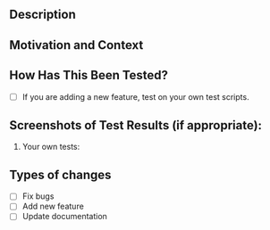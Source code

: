 <!--- Thank you for submitting a Pull Request! In order to make our work smoother. -->
<!--- please make sure your Pull Request meets the following requirements: -->
<!---   1. Provide a general summary of your changes in the Title above; -->
<!---   2. Add appropriate prefixes to titles, such as `build:`, `chore:`, `ci:`, `docs:`, `feat:`, `fix:`, `perf:`, `refactor:`, `revert:`, `style:`, `test:`(Ref: https://www.conventionalcommits.org/). -->
<!--- Category: -->
<!--- Patch Updates: `fix:` -->
<!---   Example: fix(auth): correct login validation issue -->
<!--- minor update (introduces new functionality): `feat` -->
<!---   Example: feature(parser): add ability to parse arrays -->
<!--- major update(destructive update): Include BREAKING CHANGE in the commit message footer, or add `! ` in the commit footer to indicate that there is a destructive update. -->
<!---   Example: feat(auth)! : remove support for old authentication method -->
<!--- Other updates: `build:`, `chore:`, `ci:`, `docs:`, `perf:`, `refactor:`, `revert:`, `style:`, `test:`. -->

## Description
<!--- Describe your changes in detail -->

## Motivation and Context
<!--- Are there any related issues? If so, please put the link here. -->
<!--- Why is this change required? What problem does it solve? -->

## How Has This Been Tested?
<!---  Put an `x` in all the boxes that apply: --->
- [ ] If you are adding a new feature, test on your own test scripts.

<!--- **ATTENTION**: If you are adding a new feature, please make sure your codes are **correctly tested**. If our test scripts do not cover your cases, please provide your own test scripts under the `tests` folder and test them. More information about test scripts can be found [here](https://docs.python.org/3/library/unittest.html#basic-example), or you could refer to those we provide under the `tests` folder. -->

## Screenshots of Test Results (if appropriate):
1. Your own tests:

## Types of changes
<!--- What types of changes does your code introduce? Put an `x` in all the boxes that apply: -->
- [ ] Fix bugs
- [ ] Add new feature
- [ ] Update documentation

